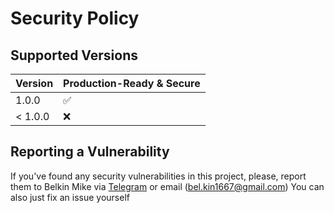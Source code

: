 # Security Policy

## Supported Versions

| Version | Production-Ready & Secure |
| ------- | ------------------ |
| 1.0.0   | :white_check_mark: |
| < 1.0.0 | :x:                |

## Reporting a Vulnerability

If you've found any security vulnerabilities in this project, please, report them to Belkin Mike via [Telegram](t.me/belkinmike) or email (bel.kin1667@gmail.com)
You can also just fix an issue yourself
